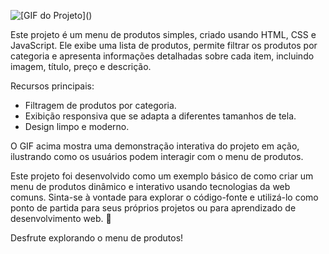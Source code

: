 ![[GIF do Projeto]](https://www.canva.com/design/DAFtkcLCGHQ/x5HcD-fgz7U1BNnpHJjGgg/edit?utm_content=DAFtkcLCGHQ&utm_campaign=designshare&utm_medium=link2&utm_source=sharebutton)()


Este projeto é um menu de produtos simples, criado usando HTML, CSS e JavaScript. Ele exibe uma lista de produtos, permite filtrar os produtos por categoria e apresenta informações detalhadas sobre cada item, incluindo imagem, título, preço e descrição.

Recursos principais:
- Filtragem de produtos por categoria.
- Exibição responsiva que se adapta a diferentes tamanhos de tela.
- Design limpo e moderno.

O GIF acima mostra uma demonstração interativa do projeto em ação, ilustrando como os usuários podem interagir com o menu de produtos. 

Este projeto foi desenvolvido como um exemplo básico de como criar um menu de produtos dinâmico e interativo usando tecnologias da web comuns. Sinta-se à vontade para explorar o código-fonte e utilizá-lo como ponto de partida para seus próprios projetos ou para aprendizado de desenvolvimento web. 🚀

Desfrute explorando o menu de produtos!
